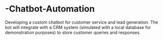 # -Chatbot-Automation
Developing a custom chatbot for customer service and lead generation. The bot will integrate with a CRM system (simulated with a local database for demonstration purposes) to store customer queries and responses.
